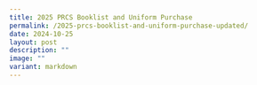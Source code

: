 ```yaml
---
title: 2025 PRCS Booklist and Uniform Purchase
permalink: /2025-prcs-booklist-and-uniform-purchase-updated/
date: 2024-10-25
layout: post
description: ""
image: ""
variant: markdown
---
```

